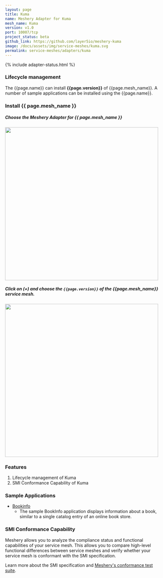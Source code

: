 ```yaml
---
layout: page
title: Kuma
name: Meshery Adapter for Kuma
mesh_name: Kuma
version: v1.0
port: 10007/tcp
project_status: beta
github_link: https://github.com/layer5io/meshery-kuma
image: /docs/assets/img/service-meshes/kuma.svg
permalink: service-meshes/adapters/kuma
---
```


{% include adapter-status.html %}

### Lifecycle management

The {{page.name}} can install **{{page.version}}** of {{page.mesh_name}}. A number of sample applications can be installed using the {{page.name}}.

### Install {{ page.mesh_name }}

##### **Choose the Meshery Adapter for {{ page.mesh_name }}**

<a href="{{ site.baseurl }}/assets/img/adapters/kuma/kuma-adapter.png">
  <img style="width:500px;" src="{{ site.baseurl }}/assets/img/adapters/kuma/kuma-adapter.png" />
</a>

##### **Click on (+) and choose the `{{page.version}}` of the {{page.mesh_name}} service mesh.**

<a href="{{ site.baseurl }}/assets/img/adapters/kuma/kuma-install.png">
  <img style="width:500px;" src="{{ site.baseurl }}/assets/img/adapters/kuma/kuma-install.png" />
</a>

### Features

1. Lifecycle management of Kuma
1. SMI Conformance Capability of Kuma

### Sample Applications

- [Bookinfo](/docs/guides/sample-apps#bookinfo) 
    - The sample BookInfo application displays information about a book, similar to a single catalog entry of an online book store.

### SMI Conformance Capability

Meshery allows you to analyze the compliance status and functional capabilities of your service mesh. This allows you to compare high-level functional differences between service meshes and verify whether your service mesh is conformant with the SMI specification.

Learn more about the SMI specification and [Meshery's conformance test suite](https://meshery.layer5.io/docs/functionality/smi-conformance).
